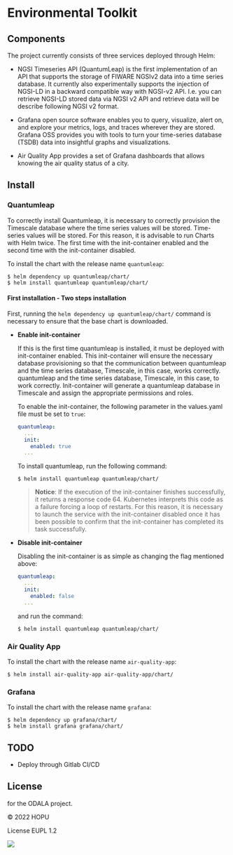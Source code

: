 # Environmental Toolkit

## Components

The project currently consists of three services deployed through Helm:

- NGSI Timeseries API (QuantumLeap) is the first implementation of an API that supports the storage of FIWARE NGSIv2
  data into a time series database. It currently also experimentally supports the injection of NGSI-LD in a backward
  compatible way with NGSI-v2 API. I.e. you can retrieve NGSI-LD stored data via NGSI v2 API and retrieve data will be
  describe following NGSI v2 format.

- Grafana open source software enables you to query, visualize, alert on, and explore your metrics, logs, and traces
  wherever they are stored. Grafana OSS provides you with tools to turn your time-series database (TSDB) data into
  insightful graphs and visualizations.

- Air Quality App provides a set of Grafana dashboards that allows knowing the air quality status of a city.

## Install

### Quantumleap

To correctly install Quantumleap, it is necessary to correctly provision the Timescale database where the time series
values will be stored.
Time-series values will be stored. For this reason, it is advisable to run Charts with Helm twice.
The first time with the init-container enabled and the second time with the init-container disabled.

To install the chart with the release name `quantumleap`:

```console
$ helm dependency up quantumleap/chart/
$ helm install quantumleap quantumleap/chart/
```

#### First installation - Two steps installation

First, running the `helm dependency up quantumleap/chart/` command is necessary to ensure that the base chart is
downloaded.

- **Enable init-container**

  If this is the first time quantumleap is installed, it must be deployed with init-container enabled. This
  init-container will ensure the necessary database provisioning so that the communication between quantumleap and the
  time series database, Timescale, in this case, works correctly.
  quantumleap and the time series database, Timescale, in this case, to work correctly.
  Init-container will generate a quantumleap database in Timescale and assign the appropriate permissions and roles.

  To enable the init-container, the following parameter in the values.yaml file must be set to `true`:

  ```yaml
  quantumleap:
    ...
    init:
      enabled: true
    ...
  ```

  To install quantumleap, run the following command:

  ```console
  $ helm install quantumleap quantumleap/chart/
  ```

  > **Notice**: If the execution of the init-container finishes successfully, it returns a response code 64. Kubernetes
  interprets this code as a failure forcing a loop of restarts. For this reason, it is necessary to launch the service
  with the init-container disabled once it has been possible to confirm that the init-container has completed its task
  successfully.

- **Disable init-container**

  Disabling the init-container is as simple as changing the flag mentioned above:
  
  ```yaml
  quantumleap:
    ...
    init:
      enabled: false
    ...
  ```
  
  and run the command:
  
  ```console
  $ helm install quantumleap quantumleap/chart/
  ```

### Air Quality App

To install the chart with the release name `air-quality-app`:

```console
$ helm install air-quality-app air-quality-app/chart/
```

### Grafana

To install the chart with the release name `grafana`:

```console
$ helm dependency up grafana/chart/
$ helm install grafana grafana/chart/
```

## TODO

- Deploy through Gitlab CI/CD

## License

for the ODALA project.

© 2022 HOPU

License EUPL 1.2

![](https://ec.europa.eu/inea/sites/default/files/ceflogos/en_horizontal_cef_logo_2.png)
